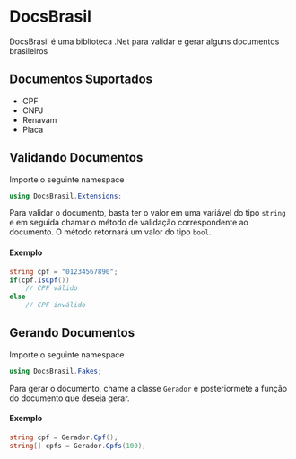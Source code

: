 # DocsBrasil
DocsBrasil é uma biblioteca .Net para validar e gerar alguns documentos brasileiros

## Documentos Suportados
- CPF
- CNPJ
- Renavam
- Placa

## Validando Documentos
Importe o seguinte namespace

```C#
using DocsBrasil.Extensions;
```

Para validar o documento, basta ter o valor em uma variável do tipo ``string`` e em seguida chamar o método de validação correspondente ao documento.
O método retornará um valor do tipo ``bool``.

#### Exemplo

```C#
string cpf = "01234567890";
if(cpf.IsCpf())
    // CPF válido
else
    // CPF inválido
```

## Gerando Documentos
Importe o seguinte namespace

```C#
using DocsBrasil.Fakes;
```

Para gerar o documento, chame a classe ``Gerador`` e posteriormete a função do documento que deseja gerar.

#### Exemplo

```C#
string cpf = Gerador.Cpf();
string[] cpfs = Gerador.Cpfs(100);
```